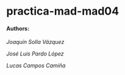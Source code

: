 # practica-mad-mad04

#### Authors:
_Joaquín Solla Vázquez_

_José Luis Pardo López_

_Lucas Campos Camiña_
